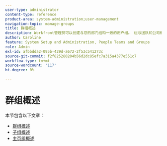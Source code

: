 ```yaml
---
user-type: administrator
content-type: reference
product-area: system-administration;user-management
navigation-topic: manage-groups
title: 群组概述
description: Workfront管理员可以创建与您的部门结构一致的用户组。 组与团队和公司相似，但不同。 Workfront管理员授予群组访问其需要工作和通信的Workfront区域的权限。 然后，每个组都可以将其Workfront信息（如用户、模板、自定义表单和项目）与其他部门的信息分开。 每个组至少需要一个组管理员。 群组管理员可以使用群组页面在一个位置管理其群组。 您最多可以在一个组下创建14个级别的子组。
author: Caroline
feature: System Setup and Administration, People Teams and Groups
role: Admin
exl-id: afbbdda2-095b-429d-a672-2f53c541273c
source-git-commit: f2f825280204b56d2dc85efc7a315a4377e551c7
workflow-type: tm+mt
source-wordcount: '117'
ht-degree: 0%

---
```


# 群组概述

本节包含以下文章：

* [群组概述](../../../administration-and-setup/manage-groups/groups-overview/groups.md)
* [子组概述](../../../administration-and-setup/manage-groups/groups-overview/subgroups.md)
* [主页组概述](../../../administration-and-setup/manage-groups/groups-overview/home-groups.md)
